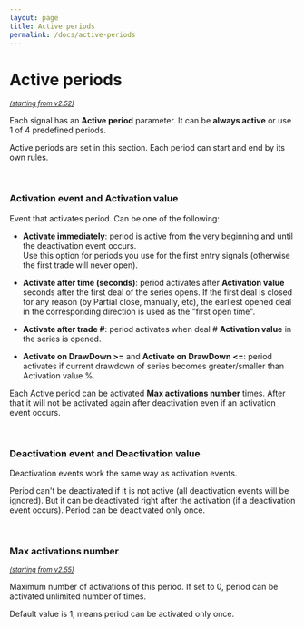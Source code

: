 ```yaml
---
layout: page
title: Active periods
permalink: /docs/active-periods
---
```


# Active periods
<sup>[*(starting from v2.52)*](/docs/versions-history#20230211-0324-252)</sup>

Each signal has an **Active period** parameter. It can be **always active** or use 1 of 4 predefined periods.

Active periods are set in this section. Each period can start and end by its own rules.


<br />

### Activation event and Activation value

Event that activates period. Can be one of the following:
* **Activate immediately**: period is active from the very beginning and until the deactivation event occurs. <br />Use this option for periods you use for the first entry signals (otherwise the first trade will never open).

* **Activate after time (seconds)**: period activates after **Activation value** seconds after the first deal of the series opens. If the first deal is closed for any reason (by Partial close, manually, etc), the earliest opened deal in the corresponding direction is used as the "first open time".
* **Activate after trade #**: period activates when deal # **Activation value** in the series is opened.
* **Activate on DrawDown >=** and **Activate on DrawDown <=**: period activates if current drawdown of series becomes greater/smaller than Activation value %.

Each Active period can be activated **Max activations number** times. After that it will not be activated again after deactivation even if an activation event occurs.

<br />

### Deactivation event and Deactivation value

Deactivation events work the same way as activation events.

Period can't be deactivated if it is not active (all deactivation events will be ignored). But it can be deactivated right after the activation (if a deactivation event occurs). Period can be deactivated only once.

<br />

### Max activations number
<sup>[*(starting from v2.55)*](/docs/versions-history#20230720-0818-255)</sup>

Maximum number of activations of this period. If set to 0, period can be activated unlimited number of times.

Default value is 1, means period can be activated only once.
